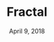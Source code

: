 ---
date: April 9, 2018
title: Fractal
link: https://fractal.build/
image: images/tools/fractal.jpg
description: Fractal is a tool to help you build and document web component libraries, and then integrate them into your projects. Fractal can be run from the command line or integrated into your project via its API.
tags:
- frameworks
- development

# ================================
# TOOLS CATEGORIES AVAILABLE
# ================================
# - design
# - development
# - documentation
# - frameworks
# - sketch
#   type: Plugin
#   type: Sketch File
# ================================
---